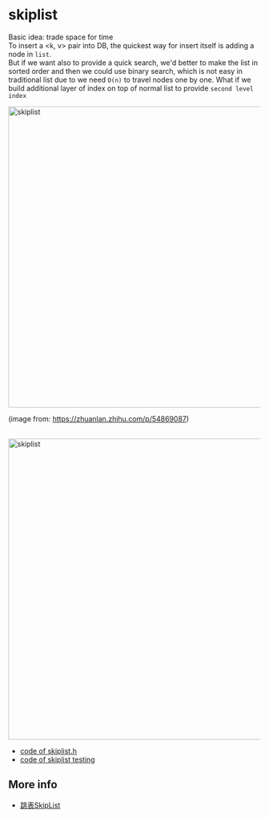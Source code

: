 # skiplist

Basic idea: trade space for time  
To insert a <k, v> pair into DB, the quickest way for insert itself is adding a node in `list`.  
But if we want also to provide a quick search, we'd better to make the list in sorted order and then we could use binary search, which is not easy in traditional list due to we need `O(n)` to travel nodes one by one.  What if we build additional layer of index on top of normal list to provide `second level index`

<img src="https://user-images.githubusercontent.com/16873751/96521686-a9b1ef80-1226-11eb-8a5e-bd0f1df3a0da.png" alt="skiplist" width="600"/>   

(image from: https://zhuanlan.zhihu.com/p/54869087)  

<br/>
<img src="https://user-images.githubusercontent.com/16873751/96521884-23e27400-1227-11eb-9359-4bb0c1472fc9.png" alt="skiplist" width="600"/>

- [code of skiplist.h](https://github.com/google/leveldb/blob/b7d302326961fb809d92a95ce813e2d26fe2e16e/db/skiplist.h#L42)
- [code of skiplist testing](https://github.com/google/leveldb/blob/b7d302326961fb809d92a95ce813e2d26fe2e16e/db/skiplist_test.cc#L151)

## More info
- [跳表SkipList](https://www.cnblogs.com/xuqiang/archive/2011/05/22/2053516.html)
